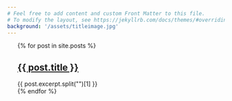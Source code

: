 ```yaml
---
# Feel free to add content and custom Front Matter to this file.
# To modify the layout, see https://jekyllrb.com/docs/themes/#overriding-theme-defaults
background: '/assets/titleimage.jpg'
---
```


<ul style="list-style-type: none;">
  {% for post in site.posts %}
    <li>
      <h2><a href="{{ post.url }}">{{ post.title }}</a></h2>
      {{ post.excerpt.split("</h1>")[1] }}
    </li>
  {% endfor %}
</ul>
